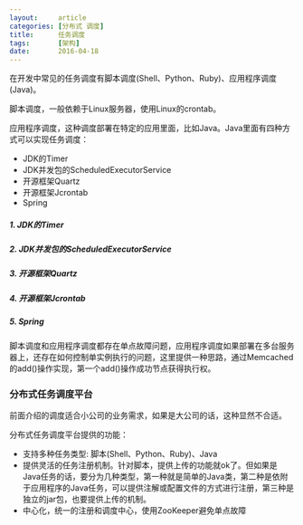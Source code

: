 ```yaml
---
layout:     article
categories: [分布式 调度]
title:      任务调度
tags:       [架构]
date:       2016-04-18
---
```


在开发中常见的任务调度有脚本调度(Shell、Python、Ruby)、应用程序调度(Java)。

脚本调度，一般依赖于Linux服务器，使用Linux的crontab。

应用程序调度，这种调度部署在特定的应用里面，比如Java。Java里面有四种方式可以实现任务调度：

* JDK的Timer
* JDK并发包的ScheduledExecutorService
* 开源框架Quartz
* 开源框架Jcrontab
* Spring

##### 1. JDK的Timer

##### 2. JDK并发包的ScheduledExecutorService

##### 3. 开源框架Quartz

##### 4. 开源框架Jcrontab

##### 5. Spring

脚本调度和应用程序调度都存在单点故障问题，应用程序调度如果部署在多台服务器上，还存在如何控制单实例执行的问题，这里提供一种思路，通过Memcached的add()操作实现，第一个add()操作成功节点获得执行权。

### 分布式任务调度平台

前面介绍的调度适合小公司的业务需求，如果是大公司的话，这种显然不合适。

分布式任务调度平台提供的功能：

* 支持多种任务类型: 脚本(Shell、Python、Ruby)、Java
* 提供灵活的任务注册机制。针对脚本，提供上传的功能就ok了。但如果是Java任务的话，要分为几种类型，第一种就是简单的Java类，第二种是依附于应用程序的Java任务，可以提供注解或配置文件的方式进行注册，第三种是独立的jar包，也要提供上传的机制。
* 中心化，统一的注册和调度中心，使用ZooKeeper避免单点故障
